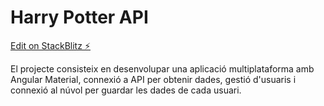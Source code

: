 # Harry Potter API

[Edit on StackBlitz ⚡️](https://stackblitz.com/edit/harry-potter-api)

El projecte consisteix en desenvolupar una aplicació multiplataforma amb Angular Material, connexió a API per obtenir dades, gestió d'usuaris i connexió al núvol per guardar les dades de cada usuari.